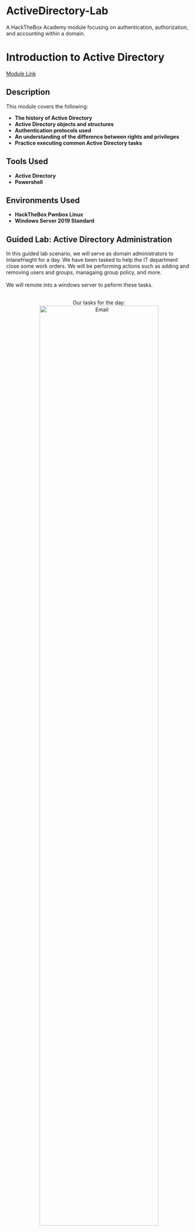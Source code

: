 # ActiveDirectory-Lab
A HackTheBox Academy module focusing on authentication, authorization, and accounting within a domain.

<h1>Introduction to Active Directory</h1>

[Module Link](https://academy.hackthebox.com/course/preview/introduction-to-active-directory)

<h2>Description</h2>
This module covers the following:

- <b>The history of Active Directory</b>
- <b>Active Directory objects and structures</b>
- <b>Authentication protocols used</b>
- <b>An understanding of the difference between rights and privileges</b>
- <b>Practice executing common Active Directory tasks</b>

<h2>Tools Used</h2>

- <b>Active Directory</b>
- <b>Powershell</b>

<h2>Environments Used </h2>

- <b>HackTheBox Pwnbox Linux</b>
- <b>Windows Server 2019 Standard</b>

<h2>Guided Lab: Active Directory Administration</h2>
In this guided lab scenario, we will serve as domain administrators to Inlanefrieght for a day. We have been tasked to help the IT department close some work orders. We will be performing actions such as adding and removing users and groups, managaing group policy, and more.
<br />
<br />
We will remote into a windows server to peform these tasks.
<br />
<br />

<p align="center">
Our tasks for the day: <br/>
<img src="https://i.imgur.com/ybLM5US.jpg" height="80%" width="80%" alt="Email"/>
<br />
<br />
inlanefreight.local structure: <br/>
<img src="https://i.imgur.com/RjpI9tW.jpg" height="80%" width="80%" alt="Domain"/>
<br />
<br />
 
<h2>Task 1: Manage Users</h2>
Our first task is to add some new hires. We will add them under the <b>"inlanefrieght.local"</b> scope, into the <b>"Corp -> Employees -> HQ-NYC -> IT"</b> folder structure. The users we will be adding are:

- <b>Andromeda Cepheus</b>
- <b>Orion Starchaser</b>
- <b>Artemis Callisto</b>

Each user will have the following attributes set with it, along with their full name:

- <b>full name</b>
- <b>email (first-inital.lastname@inlanefrieght.local)</b>
- <b>display name</b>
- <b>User must change password at next logon</b>

After that we will be removing two users who are no longer with the company. Their names are:

- <b>Mike O'Hare</b>
- <b>Paul Valencia</b>

And lastly we will be resetting the password of <b>Adam Masters</b>, who was locked out of his account after multiple failed logins.
<br />
<br />

<p align="center">
Adding a user account inside the IT container: <br/>
<img src="https://i.imgur.com/9DvdESr.jpg" height="80%" width="80%" alt="Add User"/>
<br />
<b>Here we are adding Andromeda Cepheus with the correct attributes</b>
<br />
<br />
<img src="https://i.imgur.com/AfuSKUM.jpg" height="80%" width="80%" alt="User Password"/> 
</br>
<b>We will be assign a temporary password of NewP@ssw0rd123! to the user and select the option for them to change the password at next logon.</b>
<br />
<br />
All new users added: <br/>
<img src="https://i.imgur.com/FcdoEAh.jpg" height="80%" width="80%" alt="Users Added"/>
<br />
<br />
Deleting a user account: <br/>
<img src="https://i.imgur.com/WtFkTJJ.jpg" height="80%" width="80%" alt="Delete User"/> 
<br />
<b>Our next step is to remove the users that are no longer with the company. We can find them by doing a find search under the Employees container. Next we type their full name to get the correct users. Then we will delete the users.</b>
<br />
<br />
Unlocking a user account: <br/>
<img src="https://i.imgur.com/MsZfH1v.jpg" height="80%" width="80%" alt="Unlock User"/> 
<br />
<b>We will simply reset Adam's password, as well as select the option to unlock the user's account.</b>
<br />
<br />

<h2>Task 2: Manage Groups and Other Organizational Units</h2>
In our second task, we are tasked with creating a new <b>Security Group</b> called <b>Security Analysts</b> and then add our new three hires into it. The group will be nested in an organizational unit by the same name under the IT hive.
<br />
<br />

<p align="center">
Adding a new organizational unit in the IT container: <br/>
<img src="https://i.imgur.com/b3rdNtk.jpg" height="80%" width="80%" alt="OU"/> 
<br />
<b>We create an organizational unit in the IT container for our new users.</b>
<br />
<br />
Adding a security group inside the OU: <br/>
<img src="https://i.imgur.com/47k7LEO.jpg" height="80%" width="80%" alt="Group"/> 
<br />
<b>Next we will create a security group inside the OU. It will have a Domain Local scope with the Security group type.</b>
<br />
<br />
Moving a user to a group: <br/>
<img src="https://i.imgur.com/gbfoWox.jpg" height="80%" width="80%" alt="User to Group"/> 
<br />
<b>We will now move our three new users into the Security Analysts group.</b>
<br />
<br />

<h2>Task 3: Manage Group Policy Objects</h2>
In our third task, we are asked to duplicate the group policy <b>Logon Banner</b>, rename it <b>Security Analysts Control</b>, and modfiy it to work for the new Analysts OU. We will need to make the following changes to the Policy Object:

- <b>modify the Password policy settings for users in the group and allowing users to access Powershell and CMD since their daily duties requires it.</b>
- <b>For computer settings, we need to ensure Logon Banner is applied and that removeable media is blocked from access.</b>
<br />
<br />
<p align="center">
Duplicating the Logon Banner group policy with Powershell: <br/>
<img src="https://i.imgur.com/fUax6ib.jpg" height="80%" width="80%" alt="Duplicate GPO"/> 
<br />
<b>We can use the Powershell cmdlet Copy-GPO to make a duplicate of the group policy with the same attributes.</b>
<br />
<br />
Linking the Security Analysts Control to an OU: <br/>
<img src="https://i.imgur.com/fbKinlG.jpg" height="80%" width="80%" alt="Linking GPO"/> 
<br />
<b>We will have to link the new GPO we created to the OU. We use the New-GPLink cmdlet in Powershell to do this.</b>
<br />
<br />
The Group Policy Management Console: <br/>
<img src="https://i.imgur.com/fkoAVno.jpg" height="80%" width="80%" alt="GPM"/> 
<br />
<b>We will have to modify the new GPO in the Group Policy Management console.</b>
<br />
<br />
Granting Powershell and CMD access to the new GPO: <br/>
Powershell: <br/>
<img src="https://i.imgur.com/Nn0kmu3.jpg" height="80%" width="80%" alt="GPO Access"/> 
<br />
<b>We will have to nagivate to the removeable media policy settings by this route: User Configuration -> Policies -> Administrative Templates -> System -> Removeable Storage Access. There we will enable it to grant access.</b>
<br />
CMD: <br/>
<img src="https://i.imgur.com/zqCY4x7.jpg" height="80%" width="80%" alt="GPO Access"/> 
<br />
<b>We will have to nagivate to the Command Prompt settings by this route: User Configuration -> Policies -> Administrative Templates -> System. There we will disable it since it prevents users from running the Command Prompt.</b>
<br />
<br />
Double checking the security policies: <br/>
<img src="https://i.imgur.com/N79G4aN.jpg" height="80%" width="80%" alt="Linking GPO"/> 
<br />
<b>We will navigate to: Computer Configuration -> Policies -> Windows Settings -> Security Settings -> Local Policies -> Security Options to double check to see if the security polices from the Logon Banner was duplicated to the new GPO.</b>
<br />
<img src="https://i.imgur.com/S5V5FpM.jpg" height="80%" width="80%" alt=Check 1"/> 
<br />
<img src="https://i.imgur.com/Ww2TWxI.jpg" height="80%" width="80%" alt="Check 2"/> 
<br />
<b>Everything is in working order!</b>
<br />
<br />
The Password Policy: <br/>
<img src="https://i.imgur.com/zAGo4oo.jpg" height="80%" width="80%" alt="Password Policy"/> 
<br />
<b>Next we will navigate to: Computer Configuration > Policies > Windows Settings > Security Settings > Account Policies > Password Policy.</b>
<br />
<br />
Updated Password Policy: <br/>
<img src="https://i.imgur.com/RFHGNuN.jpg" height="80%" width="80%" alt="Updated Password Policy"/> 
<br />
<b>At the final part of our task, we configured the password policy that was required.</b>
<br />
<br />

<!--
 ```diff
- text in red
+ text in green
! text in orange
# text in gray
@@ text in purple (and bold)@@
```
--!>
